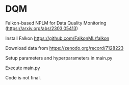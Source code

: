 # DQM
Falkon-based NPLM for Data Quality Monitoring (https://arxiv.org/abs/2303.05413)

Install Falkon https://github.com/FalkonML/falkon

Download data from https://zenodo.org/record/7128223

Setup parameters and hyperparameters in main.py

Execute main.py

Code is not final.